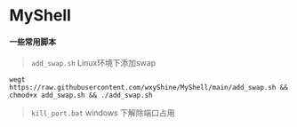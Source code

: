 # MyShell

#### 一些常用脚本



> `add_swap.sh`  Linux环境下添加swap    
```shell  
wegt https://raw.githubusercontent.com/wxyShine/MyShell/main/add_swap.sh && chmod+x add_swap.sh && ./add_swap.sh
```  

> `kill_port.bat` windows 下解除端口占用

